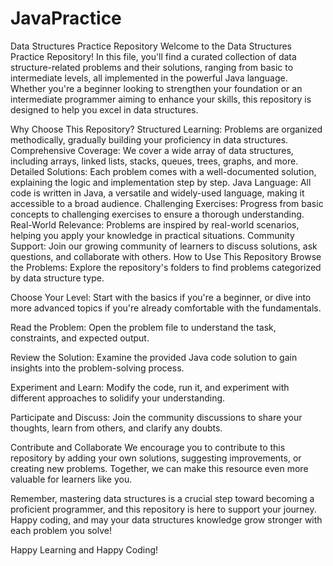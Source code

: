 # JavaPractice
Data Structures Practice Repository
Welcome to the Data Structures Practice Repository! In this file, you'll find a curated collection of data structure-related problems and their solutions, ranging from basic to intermediate levels, all implemented in the powerful Java language. Whether you're a beginner looking to strengthen your foundation or an intermediate programmer aiming to enhance your skills, this repository is designed to help you excel in data structures.

Why Choose This Repository?
Structured Learning: Problems are organized methodically, gradually building your proficiency in data structures.
Comprehensive Coverage: We cover a wide array of data structures, including arrays, linked lists, stacks, queues, trees, graphs, and more.
Detailed Solutions: Each problem comes with a well-documented solution, explaining the logic and implementation step by step.
Java Language: All code is written in Java, a versatile and widely-used language, making it accessible to a broad audience.
Challenging Exercises: Progress from basic concepts to challenging exercises to ensure a thorough understanding.
Real-World Relevance: Problems are inspired by real-world scenarios, helping you apply your knowledge in practical situations.
Community Support: Join our growing community of learners to discuss solutions, ask questions, and collaborate with others.
How to Use This Repository
Browse the Problems: Explore the repository's folders to find problems categorized by data structure type.

Choose Your Level: Start with the basics if you're a beginner, or dive into more advanced topics if you're already comfortable with the fundamentals.

Read the Problem: Open the problem file to understand the task, constraints, and expected output.

Review the Solution: Examine the provided Java code solution to gain insights into the problem-solving process.

Experiment and Learn: Modify the code, run it, and experiment with different approaches to solidify your understanding.

Participate and Discuss: Join the community discussions to share your thoughts, learn from others, and clarify any doubts.

Contribute and Collaborate
We encourage you to contribute to this repository by adding your own solutions, suggesting improvements, or creating new problems. Together, we can make this resource even more valuable for learners like you.

Remember, mastering data structures is a crucial step toward becoming a proficient programmer, and this repository is here to support your journey. Happy coding, and may your data structures knowledge grow stronger with each problem you solve!

Happy Learning and Happy Coding!

